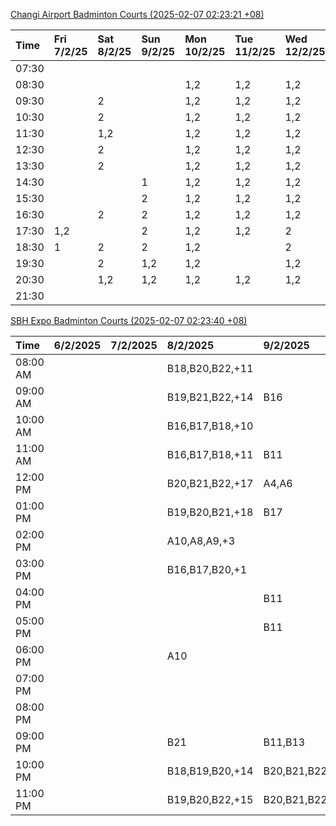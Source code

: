 [Changi Airport Badminton Courts (2025-02-07 02:23:21 +08)](https://www.carc.org.sg/FacilityBooking.aspx)

| Time   | Fri 7/2/25   | Sat 8/2/25   | Sun 9/2/25   | Mon 10/2/25   | Tue 11/2/25   | Wed 12/2/25   | Thu 13/2/25   |
|:-------|:-------------|:-------------|:-------------|:--------------|:--------------|:--------------|:--------------|
| 07:30  |              |              |              |               |               |               |               |
| 08:30  |              |              |              | 1,2           | 1,2           | 1,2           | 1,2           |
| 09:30  |              | 2            |              | 1,2           | 1,2           | 1,2           | 1,2           |
| 10:30  |              | 2            |              | 1,2           | 1,2           | 1,2           | 1,2           |
| 11:30  |              | 1,2          |              | 1,2           | 1,2           | 1,2           | 1,2           |
| 12:30  |              | 2            |              | 1,2           | 1,2           | 1,2           | 1,2           |
| 13:30  |              | 2            |              | 1,2           | 1,2           | 1,2           | 1,2           |
| 14:30  |              |              | 1            | 1,2           | 1,2           | 1,2           | 1,2           |
| 15:30  |              |              | 2            | 1,2           | 1,2           | 1,2           | 1,2           |
| 16:30  |              | 2            | 2            | 1,2           | 1,2           | 1,2           | 1,2           |
| 17:30  | 1,2          |              | 2            | 1,2           | 1,2           | 2             | 1,2           |
| 18:30  | 1            | 2            | 2            | 1,2           |               | 2             | 2             |
| 19:30  |              | 2            | 1,2          | 1,2           |               | 1,2           | 2             |
| 20:30  |              | 1,2          | 1,2          | 1,2           | 1,2           | 1,2           | 1,2           |
| 21:30  |              |              |              |               |               |               |               |

[SBH Expo Badminton Courts (2025-02-07 02:23:40 +08)](https://singaporebadmintonhall.getomnify.com/widgets/O3MRKGBH359GA55KHMG1RD)

| Time     | 6/2/2025   | 7/2/2025   | 8/2/2025        | 9/2/2025        | 10/2/2025       | 11/2/2025      | 12/2/2025      |
|:---------|:-----------|:-----------|:----------------|:----------------|:----------------|:---------------|:---------------|
| 08:00 AM |            |            | B18,B20,B22,+11 |                 | B20,B21,B22,+5  | B19,B21,B22,+9 | B19,B21,B22,+9 |
| 09:00 AM |            |            | B19,B21,B22,+14 | B16             |                 | B19,B21,B22,+9 | B19,B21,B22,+9 |
| 10:00 AM |            |            | B16,B17,B18,+10 |                 |                 | B19,B21,B22,+6 | B19,B21,B22,+5 |
| 11:00 AM |            |            | B16,B17,B18,+11 | B11             |                 | B20,B21,B22,+5 | B19,B21,B22,+6 |
| 12:00 PM |            |            | B20,B21,B22,+17 | A4,A6           |                 | B19,B21,B22,+9 | B19,B21,B22,+9 |
| 01:00 PM |            |            | B19,B20,B21,+18 | B17             | A5,A7,A8,+3     | B19,B21,B22,+9 | B19,B21,B22,+9 |
| 02:00 PM |            |            | A10,A8,A9,+3    |                 |                 | B19,B21,B22,+6 | B19,B21,B22,+8 |
| 03:00 PM |            |            | B16,B17,B20,+1  |                 |                 | B12            | B19,B20,B21,+5 |
| 04:00 PM |            |            |                 | B11             |                 |                | B13,B16,B21,+2 |
| 05:00 PM |            |            |                 | B11             |                 | B12,B13,B14    |                |
| 06:00 PM |            |            | A10             |                 |                 |                |                |
| 07:00 PM |            |            |                 |                 |                 |                |                |
| 08:00 PM |            |            |                 |                 | B17,B20,B21,+4  |                |                |
| 09:00 PM |            |            | B21             | B11,B13         | B17,B20,B21,+12 |                |                |
| 10:00 PM |            |            | B18,B19,B20,+14 | B20,B21,B22,+14 | A10,A8,A9,+7    |                |                |
| 11:00 PM |            |            | B19,B20,B22,+15 | B20,B21,B22,+15 | A10,A8,A9,+7    |                |                |
